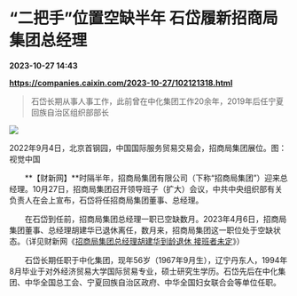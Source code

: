 # “二把手”位置空缺半年 石岱履新招商局集团总经理

**2023-10-27 14:43**

**https://companies.caixin.com/2023-10-27/102121318.html**

> 石岱长期从事人事工作，此前曾在中化集团工作20余年，2019年后任宁夏回族自治区组织部部长

  

![](https://img.caixin.com/2023-10-27/169841644393781_840_560.jpg)

2022年9月4日，北京首钢园，中国国际服务贸易交易会，招商局集团展位。图：视觉中国

  

　　**【财新网】**时隔半年，招商局集团有限公司（下称“招商局集团”）迎来总经理。10月27日，招商局集团召开领导班子（扩大）会议，中共中央组织部有关负责人在会上宣布，石岱将任招商局集团董事、总经理。

　　在石岱到任前，招商局集团总经理一职已空缺数月。2023年4月6日，招商局集团董事、总经理胡建华已退休离任，数月来，招商局集团这一职位处于空缺状态。（详见财新网《[招商局集团总经理胡建华到龄退休 接班者未定](https://china.caixin.com/2023-04-07/102016532.html)》）

　　石岱长期任职于中化集团，现年56岁（1967年9月生），辽宁丹东人，1994年8月毕业于对外经济贸易大学国际贸易专业，硕士研究生学历。石岱先后在中化集团、中华全国总工会、宁夏回族自治区政府、中华全国妇女联合会等单位任职。
